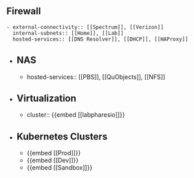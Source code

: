 ## Firewall
	- external-connectivity:: [[Spectrum]], [[Verizon]]
	  internal-subnets:: [[Home]], [[Lab]]
	  hosted-services:: [[DNS Resolver]], [[DHCP]], [[HAProxy]]
- ## NAS
	- hosted-services:: [[PBS]], [[QuObjects]], [[NFS]]
- ## Virtualization
	- cluster:: {{embed [[labpharesio]]}}
- ## Kubernetes Clusters
	- {{embed [[Prod]]}}
	- {{embed [[Dev]]}}
	- {{embed [[Sandbox]]}}